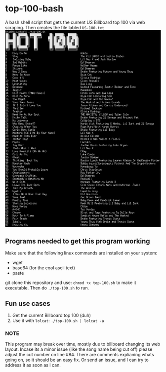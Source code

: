 # top-100-bash
A bash shell script that gets the current US Billboard top 100 via web scraping. Then creates the file labled `US-100.txt`
![alt text](https://raw.githubusercontent.com/brad-bette/top-100-bash/main/Top-100.png)
## Programs needed to get this program working
Make sure that the following linux commands are installed on your system:
- wget
- base64 (for the cool ascii text)
- paste

git clone this repository and use: `chmod +x top-100.sh` to make it executable. Then do `./top-100.sh` to run.

## Fun use cases
1. Get the current Billboard top 100 (duh)
2. Use it with `lolcat`: `./top-100.sh | lolcat -a`

### NOTE
This program may break over time, mostly due to billboard changing its web layout. Incase its a minor issue (like the song name being cut off) please adjust the cut number on line #84. There are comments explianing whats going on, so it should be an easy fix. Or send an issue, and I can try to address it as soon as I can. 
